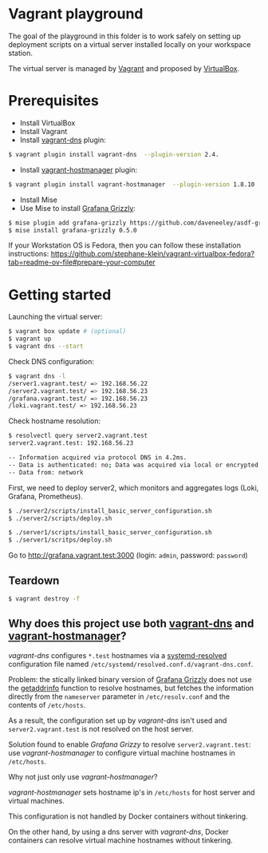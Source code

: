 # Vagrant playground

The goal of the playground in this folder is to work safely on setting up deployment scripts
on a virtual server installed locally on your workspace station.

The virtual server is managed by [Vagrant](https://github.com/hashicorp/vagrant/) and proposed by [VirtualBox](https://en.wikipedia.org/wiki/VirtualBox).

# Prerequisites

- Install VirtualBox
- Install Vagrant
- Install [vagrant-dns](https://github.com/BerlinVagrant/vagrant-dns) plugin:

```sh
$ vagrant plugin install vagrant-dns  --plugin-version 2.4.
```

- Install [vagrant-hostmanager](https://github.com/devopsgroup-io/vagrant-hostmanager) plugin:

```sh
$ vagrant plugin install vagrant-hostmanager  --plugin-version 1.8.10
```

- Install Mise
- Use Mise to install [Grafana Grizzly](https://github.com/daveneeley/asdf-grafana-grizzly):

```sh
$ mise plugin add grafana-grizzly https://github.com/daveneeley/asdf-grafana-grizzly.git
$ mise install grafana-grizzly 0.5.0
```

If your Workstation OS is Fedora, then you can follow these installation instructions: https://github.com/stephane-klein/vagrant-virtualbox-fedora?tab=readme-ov-file#prepare-your-computer


# Getting started

Launching the virtual server:

```sh
$ vagrant box update # (optional)
$ vagrant up
$ vagrant dns --start
``` 

Check DNS configuration:

```sh
$ vagrant dns -l
/server1.vagrant.test/ => 192.168.56.22
/server2.vagrant.test/ => 192.168.56.23
/grafana.vagrant.test/ => 192.168.56.23
/loki.vagrant.test/ => 192.168.56.23
```

Check hostname resolution:

```sh
$ resolvectl query server2.vagrant.test
server2.vagrant.test: 192.168.56.23

-- Information acquired via protocol DNS in 4.2ms.
-- Data is authenticated: no; Data was acquired via local or encrypted transport: no
-- Data from: network
```

First, we need to deploy server2, which monitors and aggregates logs (Loki, Grafana, Prometheus).

```sh
$ ./server2/scripts/install_basic_server_configuration.sh
$ ./server2/scripts/deploy.sh
```


```sh
$ ./server1/scripts/install_basic_server_configuration.sh
$ ./server1/scritps/deploy.sh
```

Go to http://grafana.vagrant.test:3000 (login: `admin`, password: `password`)

## Teardown

```sh
$ vagrant destroy -f
```

## Why does this project use both [vagrant-dns](https://github.com/BerlinVagrant/vagrant-dns) and [vagrant-hostmanager](https://github.com/devopsgroup-io/vagrant-hostmanager)?

*vagrant-dns* configures `*.test` hostnames via a [systemd-resolved](https://man.archlinux.org/man/systemd-resolved.service.8.en) configuration file named `/etc/systemd/resolved.conf.d/vagrant-dns.conf`.

Problem: the stically linked binary version of [Grafana Grizzly](https://github.com/daveneeley/asdf-grafana-grizzly) does
not use the [getaddrinfo](https://man.archlinux.org/man/getaddrinfo.3.en) function to resolve hostnames, but fetches
the information directly from the `nameserver` parameter in `/etc/resolv.conf` and the contents of `/etc/hosts`.

As a result, the configuration set up by *vagrant-dns* isn't used and `server2.vagrant.test` is not resolved on the host server.

Solution found to enable *Grafana Grizzy* to resolve `server2.vagrant.test`: use *vagrant-hostmanager* to configure virtual machine hostnames in `/etc/hosts`.

Why not just only use *vagrant-hostmanager*?

*vagrant-hostmanager* sets hostname ip's in `/etc/hosts` for host server and virtual machines.

This configuration is not handled by Docker containers without tinkering.

On the other hand, by using a dns server with *vagrant-dns*, Docker containers can resolve virtual machine hostnames without tinkering.
